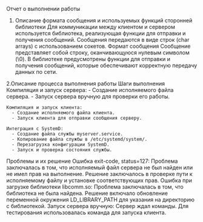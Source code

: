 Отчет о выполнении работы
1. Описание формата сообщения и используемых функций сторонней библиотеки
Для коммуникации между клиентом и сервером используется библиотека, реализующая функции для отправки и получения сообщений.
Сообщения передаются в виде строк (char arrays) с использованием сокетов.
Формат сообщения
Сообщение представляет собой строку, оканчивающуюся нулевым символом (\0).
В библиотеке предусмотрены функции для отправки и получения сообщений, которые обеспечивают корректную передачу данных по сети.

2.Описание процесса выполнения работы
  Шаги выполнения
    Компиляция и запуск сервера:
      - Создание исполняемого файла сервера.
      - Запуск сервера вручную для проверки его работы.
  
    Компиляция и запуск клиента:
      - Создание исполняемого файла клиента.
      - Запуск клиента для отправки сообщения серверу.
      
    Интеграция с SystemD:
      - Создание файла службы myserver.service.
      - Копирование файла службы в /etc/systemd/system/.
      - Перезагрузка конфигурации SystemD.
      - Запуск и проверка состояния службы.

  Проблемы и их решение
    Ошибка exit-code, status=127:
      Проблема заключалась в том, что исполняемый файл сервера не был найден или не имел прав на выполнение. 
      Решение заключалось в проверке пути к исполняемому файлу и установке соответствующих прав.
    Ошибка при загрузке библиотеки libcomm.so:
      Проблема заключалась в том, что библиотека не была найдена. 
      Решение включало обновление переменной окружения LD_LIBRARY_PATH для указания на директорию с библиотекой.
    Запуск сервера вручную:
      Сервер ждал команды. Для тестирования использовалась команда для запуска клиента.

